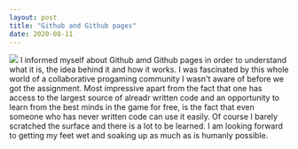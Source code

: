 ```yaml
---
layout: post
title: "Github and Github pages"
date: 2020-08-11
---
```


<img src="images/github1">
I informed myself about Github amd Github pages in order to understand what it is, the idea behind it and how it works. I was fascinated by this whole world of a collaborative progaming community I wasn't aware of before we got the assignment. Most impressive apart from the fact that one has access to the largest source of alreadr written code and an opportunity to learn from the best minds in the game for free, is the fact that even someone who has never written code can use it easily. Of course I barely scratched the surface and there is a lot to be learned. I am looking forward to getting my feet wet and soaking up as much as is humanly possible.
